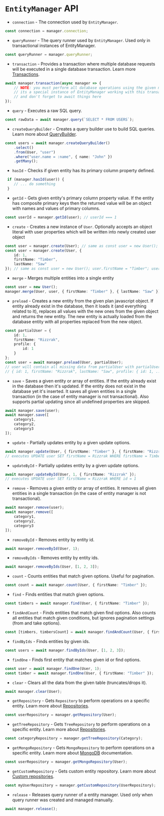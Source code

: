 # `EntityManager` API

* `connection` - The connection used by `EntityManager`.

```typescript
const connection = manager.connection;
```

* `queryRunner` - The query runner used by `EntityManager`.
Used only in transactional instances of EntityManager.

```typescript
const queryRunner = manager.queryRunner;
```

* `transaction` - Provides a transaction where multiple database requests will be executed in a single database transaction.
Learn more [Transactions](./transactions.md).

```typescript
await manager.transaction(async manager => {
    // NOTE: you must perform all database operations using the given manager instance
    // its a special instance of EntityManager working with this transaction
    // and don't forget to await things here
});
```

* `query` - Executes a raw SQL query.

```typescript
const rawData = await manager.query(`SELECT * FROM USERS`);
```

* `createQueryBuilder` - Creates a query builder use to build SQL queries.
Learn more about [QueryBuilder](select-query-builder.md).

```typescript
const users = await manager.createQueryBuilder()
    .select()
    .from(User, "user")
    .where("user.name = :name", { name: "John" })
    .getMany();
```

* `hasId` - Checks if given entity has its primary column property defined.

```typescript
 if (manager.hasId(user)) {
    // ... do something
 }
```

* `getId` - Gets given entity's primary column property value. 
If the entity has composite primary keys then the returned value will be an object with names and values of primary columns.

```typescript
const userId = manager.getId(user); // userId === 1
```

* `create` - Creates a new instance of `User`. Optionally accepts an object literal with user properties
which will be written into newly created user object

```typescript
const user = manager.create(User); // same as const user = new User();
const user = manager.create(User, {
    id: 1,
    firstName: "Timber",
    lastName: "Saw"
}); // same as const user = new User(); user.firstName = "Timber"; user.lastName = "Saw";
```

* `merge` - Merges multiple entities into a single entity

```typescript
const user = new User();
manager.merge(User, user, { firstName: "Timber" }, { lastName: "Saw" }); // same as user.firstName = "Timber"; user.lastName = "Saw";
```

* `preload` - Creates a new entity from the given plan javascript object. If entity already exist in the database, then
it loads it (and everything related to it), replaces all values with the new ones from the given object
and returns the new entity. The new entity is actually loaded from the database entity with all properties
replaced from the new object.

```typescript
const partialUser = {
    id: 1,
    firstName: "Rizzrak",
    profile: {
        id: 1
    }
};
const user = await manager.preload(User, partialUser);
// user will contain all missing data from partialUser with partialUser property values:
// { id: 1, firstName: "Rizzrak", lastName: "Saw", profile: { id: 1, ... } }
```

* `save` - Saves a given entity or array of entities.
If the entity already exist in the database then it's updated.
If the entity does not exist in the database yet it's inserted.
It saves all given entities in a single transaction (in the case of entity manager is not transactional).
Also supports partial updating since all undefined properties are skipped.

```typescript
await manager.save(user);
await manager.save([
    category1,
    category2,
    category3
]);
```

* `update` - Partially updates entity by a given update options.

```typescript
await manager.update(User, { firstName: "Timber" }, { firstName: "Rizzrak" });
// executes UPDATE user SET firstName = Rizzrak WHERE firstName = Timber
```

* `updateById` - Partially updates entity by a given update options.

```typescript
await manager.updateById(User, 1, { firstName: "Rizzrak" });
// executes UPDATE user SET firstName = Rizzrak WHERE id = 1
```

* `remove` - Removes a given entity or array of entities.
It removes all given entities in a single transaction (in the case of entity manager is not transactional).

```typescript
await manager.remove(user);
await manager.remove([
    category1,
    category2,
    category3
]);
```

* `removeById` - Removes entity by entity id.

```typescript
await manager.removeById(User, 1);
```


* `removeByIds` - Removes entity by entity ids.

```typescript
await manager.removeByIds(User, [1, 2, 3]);
```

* `count` - Counts entities that match given options. Useful for pagination.

```typescript
const count = await manager.count(User, { firstName: "Timber" });
```

* `find` - Finds entities that match given options.

```typescript
const timbers = await manager.find(User, { firstName: "Timber" });
```

* `findAndCount` - Finds entities that match given find options.
Also counts all entities that match given conditions,
but ignores pagination settings (from and take options).

```typescript
const [timbers, timbersCount] = await manager.findAndCount(User, { firstName: "Timber" });
```

* `findByIds` - Finds entities by given ids.

```typescript
const users = await manager.findByIds(User, [1, 2, 3]);
```

* `findOne` - Finds first entity that matches given id or find options.

```typescript
const user = await manager.findOne(User, 1);
const timber = await manager.findOne(User, { firstName: "Timber" });
```

* `clear` - Clears all the data from the given table (truncates/drops it).

```typescript
await manager.clear(User);
```

* `getRepository` - Gets `Repository` to perform operations on a specific entity.
 Learn more about [Repositories](working-with-entity-manager.md).

```typescript
const userRepository = manager.getRepository(User);
```

* `getTreeRepository` - Gets `TreeRepository` to perform operations on a specific entity.
 Learn more about [Repositories](working-with-entity-manager.md).

```typescript
const categoryRepository = manager.getTreeRepository(Category);
```

* `getMongoRepository` - Gets `MongoRepository` to perform operations on a specific entity.
 Learn more about [MongoDB](./mongodb.md) documentation.

```typescript
const userRepository = manager.getMongoRepository(User);
```

* `getCustomRepository` - Gets custom entity repository.
 Learn more about [Custom repositories](working-with-entity-manager.md).

```typescript
const myUserRepository = manager.getCustomRepository(UserRepository);
```

* `release` - Releases query runner of a entity manager. 
Used only when query runner was created and managed manually.

```typescript
await manager.release();
```